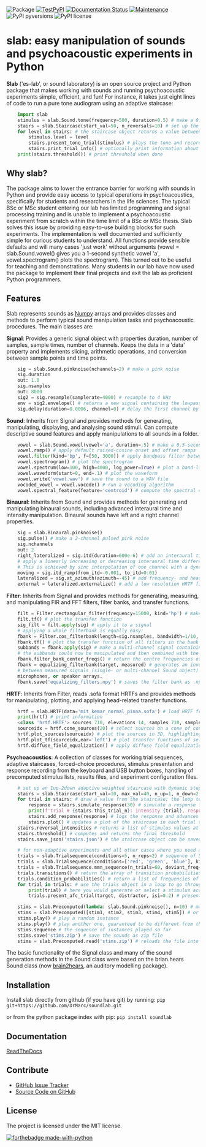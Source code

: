 ![Package](https://github.com/DrMarc/soundlab/workflows/Python%20package/badge.svg)
[![TestPyPI](https://github.com/DrMarc/soundlab/workflows/TestPyPi/badge.svg)](https://test.pypi.org/project/soundlab/)
[![Documentation Status](https://readthedocs.org/projects/soundlab/badge/?version=latest)](https://soundlab.readthedocs.io/en/latest/?badge=latest)
[![Maintenance](https://img.shields.io/badge/Maintained%3F-yes-brightgreen.svg)](https://github.com/DrMarc/soundlab/graphs/commit-activity)
![PyPI pyversions](https://img.shields.io/badge/python-%3E%3D3.6-blue)
![PyPI license](https://img.shields.io/badge/license-MIT-brightgreen)

**slab**: easy manipulation of sounds and psychoacoustic experiments in Python
======================

**Slab** ('es-lab', or sound laboratory) is an open source project and Python package that makes working with sounds and running psychoacoustic experiments simple, efficient, and fun! For instance, it takes just eight lines of code to run a pure tone audiogram using an adaptive staircase:
```python
    import slab
    stimulus = slab.Sound.tone(frequency=500, duration=0.5) # make a 0.5 sec pure tone of 500 Hz
    stairs = slab.Staircase(start_val=50, n_reversals=10) # set up the adaptive staircase
    for level in stairs: # the staircase object returns a value between 0 and 50 dB for each trial
        stimulus.level = level
        stairs.present_tone_trial(stimulus) # plays the tone and records a keypress (1 for 'heard', 2 for 'not heard')
        stairs.print_trial_info() # optionally print information about the current state of the staircase
    print(stairs.threshold()) # print threshold when done
```

Why slab?
---------
The package aims to lower the entrance barrier for working with sounds in Python and provide easy access to typical operations in psychoacoustics, specifically for students and researchers in the life sciences. The typical BSc or MSc student entering our lab has limited programming and signal processing training and is unable to implement a psychoacoustic experiment from scratch within the time limit of a BSc or MSc thesis. Slab solves this issue by providing easy-to-use building blocks for such experiments. The implementation is well documented and sufficiently simple for curious students to understand. All functions provide sensible defaults and will many cases 'just work' without arguments (vowel = slab.Sound.vowel() gives you a 1-second synthetic vowel 'a', vowel.spectrogram() plots the spectrogram). This turned out to be useful for teaching and demonstrations. Many students in our lab have now used the package to implement their final projects and exit the lab as proficient Python programmers.

Features
--------
Slab represents sounds as [Numpy](https://www.numpy.org) arrays and provides classes and methods to perform typical sound manipulation tasks and psychoacoustic procedures. The main classes are:

**Signal**: Provides a generic signal object with properties duration, number of samples, sample times, number of channels. Keeps the data in a 'data' property and implements slicing, arithmetic operations, and conversion between sample points and time points.
```python
    sig = slab.Sound.pinknoise(nchannels=2) # make a pink noise
    sig.duration
	out: 1.0
	sig.nsamples
	out: 8000
	sig2 = sig.resample(samplerate=4000) # resample to 4 kHz
	env = sig2.envelope() # returns a new signal containing the lowpass Hilbert envelopes of both channels
	sig.delay(duration=0.0006, channel=0) # delay the first channel by 0.6 ms
```

**Sound**: Inherits from Signal and provides methods for generating, manipulating, displaying, and analysing sound stimuli. Can compute descriptive sound features and apply manipulations to all sounds in a folder.
```python
    vowel = slab.Sound.vowel(vowel='a', duration=.5) # make a 0.5-second synthetic vowel sound
    vowel.ramp() # apply default raised-cosine onset and offset ramps
    vowel.filter(kind='bp', f=[50, 3000]) # apply bandpass filter between 50 and 3000 Hz
    vowel.spectrogram() # plot the spectrogram
    vowel.spectrum(low=100, high=4000, log_power=True) # plot a band-limited spectrum
    vowel.waveform(start=0, end=.1) # plot the waveform
	vowel.write('vowel.wav') # save the sound to a WAV file
	vocoded_vowel = vowel.vocode() # run a vocoding algorithm
	vowel.spectral_feature(feature='centroid') # compute the spectral centroid of the sound in Hz
```

**Binaural**: Inherits from Sound and provides methods for generating and manipulating binaural sounds, including advanced interaural time and intensity manipulation. Binaural sounds have left and a right channel properties.
```python
    sig = slab.Binaural.pinknoise()
	sig.pulse() # make a 2-channel pulsed pink noise
    sig.nchannels
    out: 2
    right_lateralized = sig.itd(duration=600e-6) # add an interaural time difference of 600 microsec, right channel leading
    # apply a linearly increasing or decreasing interaural time difference.
    # This is achieved by sinc interpolation of one channel with a dynamic delay:
    moving = sig.itd_ramp(from_itd=-0.001, to_itd=0.01)
    lateralized = sig.at_azimuth(azimuth=-45) # add frequency- and headsize-dependent ITD and ILD corresponding to a sound at 45 deg
	external = lateralized.externalize() # add a low resolution HRTF filter that results in the percept of an externalized source (i.e. outside of the head), defaults to the KEMAR HRTF recordings, but any HRTF can be supplied
```

**Filter**: Inherits from Signal and provides methods for generating, measuring, and manipulating FIR and FFT filters, filter banks, and transfer functions.
```python
    filt = Filter.rectangular_filter(frequency=15000, kind='hp') # make a highpass filter
	filt.tf() # plot the transfer function
	sig_filt = filt.apply(sig) # apply it to a signal
	# applying a whole filterbank is equally easy:
	fbank = Filter.cos_filterbank(length=sig.nsamples, bandwidth=1/10, low_cutoff=100) # make a cosine filter bank
	fbank.tf() # plot the transfer function of all filters in the bank
	subbands = fbank.apply(sig) # make a multi-channel signal containing the passbands of the filters in the filter bank
	# the subbands could now be manipulated and then combined with the collapse_subbands method
	fbank.filter_bank_center_freqs() # return the centre frequencies of the filters in the filter bank
	fbank = equalizing_filterbank(target, measured) # generates an inverse filter bank for equalizing the differences
	# between measured signals (single- or multi-channel Sound object) and a target signal. Used for equalizing loudspeakers,
	microphones, or speaker arrays.
	fbank.save('equalizing_filters.npy') # saves the filter bank as .npy file.
```

**HRTF**: Inherits from Filter, reads .sofa format HRTFs and provides methods for manipulating, plotting, and applying head-related transfer functions.
```python
    hrtf = slab.HRTF(data='mit_kemar_normal_pinna.sofa') # load HRTF from a sofa file (the standard KEMAR data is included)
    print(hrtf) # print information
    <class 'hrtf.HRTF'> sources 710, elevations 14, samples 710, samplerate 44100.0
    sourceidx = hrtf.cone_sources(20) # select sources on a cone of confusion at 20 deg from midline
    hrtf.plot_sources(sourceidx) # plot the sources in 3D, highlighting the selected sources
    hrtf.plot_tf(sourceidx,ear='left') # plot transfer functions of selected sources in a waterfall plot
	hrtf.diffuse_field_equalization() # apply diffuse field equalization to remove non-spatial components of the HRTF
```

**Psychoacoustics**: A collection of classes for working trial sequences, adaptive staircases, forced-choice procedures, stimulus presentation and response recording from the keyboard and USB button boxes, handling of precomputed stimulus lists, results files, and experiment configuration files.
```python
    # set up an 1up-2down adaptive weighted staircase with dynamic step sizes:
    stairs = slab.Staircase(start_val=10, max_val=40, n_up=1, n_down=2, step_sizes=[3, 1], step_up_factor=1.5)
    for trial in stairs: # draw a value from the staircase; the loop terminates with the staircase
        response = stairs.simulate_response(30) # simulate a response from a participant using a psychometric function
        print(f'trial # {stairs.this_trial_n}: intensity {trial}, response {response}')
        stairs.add_response(response) # logs the response and advances the staircase
		stairs.plot() # updates a plot of the staircase in each trial to keep an eye on the performance of the listener
    stairs.reversal_intensities # returns a list of stimulus values at the reversal points of the staircase
    stairs.threshold() # computes and returns the final threshold
    stairs.save_json('stairs.json') # the staircase object can be saved as a human readable json file

    # for non-adaptive experiments and all other cases where you need a controlled sequence of stimulus values:
    trials = slab.Trialsequence(conditions=5, n_reps=2) # sequence of 5 conditions, repeated twice, without direct repetitions
    trials = slab.Trialsequence(conditions=['red', 'green', 'blue'], kind='infinite') # infinite sequence of color names
    trials = slab.Trialsequence.mmn_sequence(n_trials=60, deviant_freq=0.12) # stimulus sequence for an oddball design
    trials.transitions() # return the array of transition probabilities between all combinations of conditions.
    trials.condition_probabilities() # return a list of frequencies of conditions
    for trial in trials: # use the trials object in a loop to go through the trials
        print(trial) # here you would generate or select a stimulus according to the condition
        trials.present_afc_trial(target, distractor, isi=0.2) # present a 2-alternative forced-choice trial and record the response

    stims = slab.Precomputed(lambda: slab.Sound.pinknoise(), n=10) # make 10 instances of noise as one Sound-like object
    stims = slab.Precomputed([stim1, stim2, stim3, stim4, stim5]) # or use a list of sound objects, or a list comprehension
    stims.play() # play a random instance
    stims.play() # play another one, guaranteed to be different from the previous one
	stims.sequence # the sequence of instances played so far
    stims.save('stims.zip') # save the sounds as zip file
    stims = slab.Precomputed.read('stims.zip') # reloads the file into a Precomputed object
```

The basic functionality of the Signal class and many of the sound generation methods in the Sound class were based on the brian.hears Sound class (now [brain2hears](https://brian2hears.readthedocs.io/en/stable/), an auditory modelling package).

Installation
------------
Install slab directly from github (if you have git) by running:
```pip git+https://github.com/DrMarc/soundlab.git```

or from the python package index with pip:
```pip install soundlab```

Documentation
-------------

[ReadTheDocs](https://soundlab.readthedocs.io/)

Contribute
----------

- [GitHub Issue Tracker](https://github.com/DrMarc/soundlab/issues)
- [Source Code on GitHub](https://github.com/DrMarc/soundlab/tree/master/slab)

License
-------

The project is licensed under the MIT license.

[![forthebadge made-with-python](http://ForTheBadge.com/images/badges/made-with-python.svg)](https://www.python.org/)
